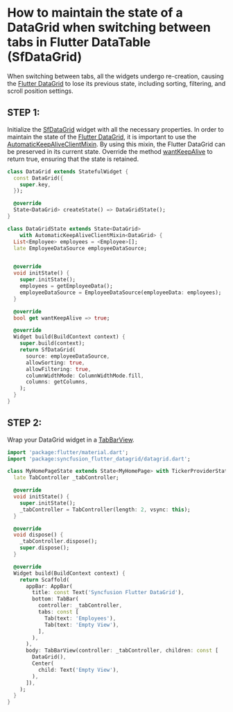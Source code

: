 # How to maintain the state of a DataGrid when switching between tabs in Flutter DataTable (SfDataGrid)

When switching between tabs, all the widgets undergo re-creation, causing the [Flutter DataGrid](https://www.syncfusion.com/flutter-widgets/flutter-datagrid) to lose its previous state, including sorting, filtering, and scroll position settings.

## STEP 1:
Initialize the [SfDataGrid](https://pub.dev/documentation/syncfusion_flutter_datagrid/latest/datagrid/SfDataGrid-class.html) widget with all the necessary properties. In order to maintain the state of the [Flutter DataGrid](https://www.syncfusion.com/flutter-widgets/flutter-datagrid), it is important to use the [AutomaticKeepAliveClientMixin](https://api.flutter.dev/flutter/widgets/AutomaticKeepAliveClientMixin-mixin.html). By using this mixin, the Flutter DataGrid can be preserved in its current state. Override the method [wantKeepAlive](https://api.flutter.dev/flutter/widgets/AutomaticKeepAliveClientMixin/wantKeepAlive.html) to return true, ensuring that the state is retained.

```dart
class DataGrid extends StatefulWidget {
  const DataGrid({
    super.key,
  });

  @override
  State<DataGrid> createState() => DataGridState();
}

class DataGridState extends State<DataGrid>
    with AutomaticKeepAliveClientMixin<DataGrid> {
  List<Employee> employees = <Employee>[];
  late EmployeeDataSource employeeDataSource;


  @override
  void initState() {
    super.initState();
    employees = getEmployeeData();
    employeeDataSource = EmployeeDataSource(employeeData: employees);
  }

  @override
  bool get wantKeepAlive => true;

  @override
  Widget build(BuildContext context) {
    super.build(context);
    return SfDataGrid(
      source: employeeDataSource,
      allowSorting: true,
      allowFiltering: true,
      columnWidthMode: ColumnWidthMode.fill,
      columns: getColumns,
    );
  }
}

```
## STEP 2:
Wrap your DataGrid widget in a [TabBarView](https://api.flutter.dev/flutter/material/TabBarView-class.html).

```dart
import 'package:flutter/material.dart';
import 'package:syncfusion_flutter_datagrid/datagrid.dart';

class MyHomePageState extends State<MyHomePage> with TickerProviderStateMixin {
  late TabController _tabController;

  @override
  void initState() {
    super.initState();
    _tabController = TabController(length: 2, vsync: this);
  }

  @override
  void dispose() {
    _tabController.dispose();
    super.dispose();
  }

  @override
  Widget build(BuildContext context) {
    return Scaffold(
      appBar: AppBar(
        title: const Text('Syncfusion Flutter DataGrid'),
        bottom: TabBar(
          controller: _tabController,
          tabs: const [
            Tab(text: 'Employees'),
            Tab(text: 'Empty View'),
          ],
        ),
      ),
      body: TabBarView(controller: _tabController, children: const [
        DataGrid(),
        Center(
          child: Text('Empty View'),
        ),
      ]),
    );
  }
}

```